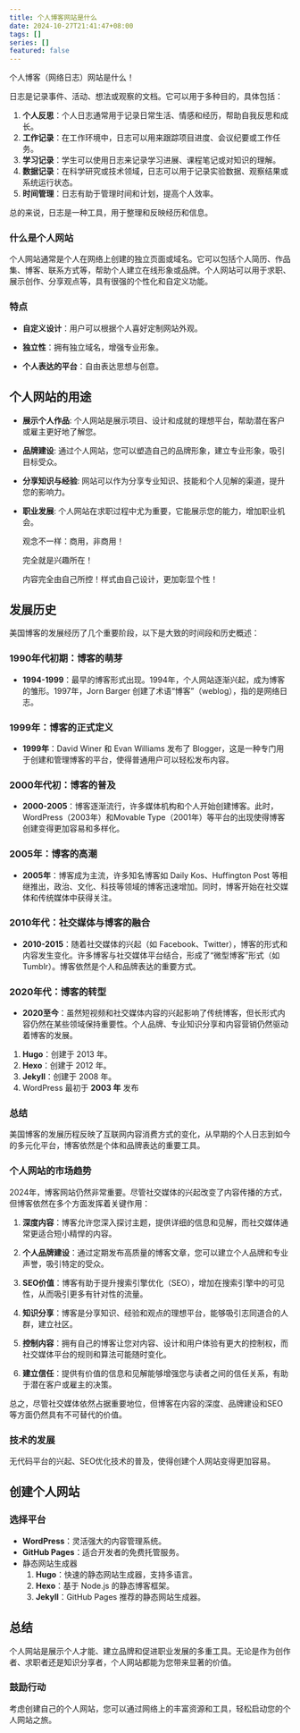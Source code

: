 ```yaml
---
title: 个人博客网站是什么
date: 2024-10-27T21:41:47+08:00
tags: []
series: []
featured: false
---
```

个人博客（网络日志）网站是什么！

日志是记录事件、活动、想法或观察的文档。它可以用于多种目的，具体包括：

1. **个人反思**：个人日志通常用于记录日常生活、情感和经历，帮助自我反思和成长。
2. **工作记录**：在工作环境中，日志可以用来跟踪项目进度、会议纪要或工作任务。
3. **学习记录**：学生可以使用日志来记录学习进展、课程笔记或对知识的理解。
4. **数据记录**：在科学研究或技术领域，日志可以用于记录实验数据、观察结果或系统运行状态。
5. **时间管理**：日志有助于管理时间和计划，提高个人效率。

总的来说，日志是一种工具，用于整理和反映经历和信息。

<!--more-->

### 什么是个人网站

个人网站通常是个人在网络上创建的独立页面或域名。它可以包括个人简历、作品集、博客、联系方式等，帮助个人建立在线形象或品牌。个人网站可以用于求职、展示创作、分享观点等，具有很强的个性化和自定义功能。

### 特点

- **自定义设计**：用户可以根据个人喜好定制网站外观。

- **独立性**：拥有独立域名，增强专业形象。

- **个人表达的平台**：自由表达思想与创意。

  

## 个人网站的用途

- **展示个人作品**:  个人网站是展示项目、设计和成就的理想平台，帮助潜在客户或雇主更好地了解您。

- **品牌建设**:  通过个人网站，您可以塑造自己的品牌形象，建立专业形象，吸引目标受众。

- **分享知识与经验**:  网站可以作为分享专业知识、技能和个人见解的渠道，提升您的影响力。

- **职业发展**:  个人网站在求职过程中尤为重要，它能展示您的能力，增加职业机会。

  

  观念不一样：商用，非商用！

  完全就是兴趣所在！

  内容完全由自己所控！样式由自己设计，更加彰显个性！

  

## 发展历史

美国博客的发展经历了几个重要阶段，以下是大致的时间段和历史概述：

### 1990年代初期：博客的萌芽

- **1994-1999**：最早的博客形式出现。1994年，个人网站逐渐兴起，成为博客的雏形。1997年，Jorn Barger 创建了术语“博客”（weblog），指的是网络日志。

### 1999年：博客的正式定义

- **1999年**：David Winer 和 Evan Williams 发布了 Blogger，这是一种专门用于创建和管理博客的平台，使得普通用户可以轻松发布内容。

### 2000年代初：博客的普及

- **2000-2005**：博客逐渐流行，许多媒体机构和个人开始创建博客。此时，WordPress（2003年）和Movable Type（2001年）等平台的出现使得博客创建变得更加容易和多样化。

### 2005年：博客的高潮

- **2005年**：博客成为主流，许多知名博客如 Daily Kos、Huffington Post 等相继推出，政治、文化、科技等领域的博客迅速增加。同时，博客开始在社交媒体和传统媒体中获得关注。

### 2010年代：社交媒体与博客的融合

- **2010-2015**：随着社交媒体的兴起（如 Facebook、Twitter），博客的形式和内容发生变化。许多博客与社交媒体平台结合，形成了“微型博客”形式（如 Tumblr）。博客依然是个人和品牌表达的重要方式。

### 2020年代：博客的转型

- **2020至今**：虽然短视频和社交媒体内容的兴起影响了传统博客，但长形式内容仍然在某些领域保持重要性。个人品牌、专业知识分享和内容营销仍然驱动着博客的发展。



1. **Hugo**：创建于 2013 年。
2. **Hexo**：创建于 2012 年。
3. **Jekyll**：创建于 2008 年。
4. WordPress 最初于 **2003 年** 发布

### 总结

美国博客的发展历程反映了互联网内容消费方式的变化，从早期的个人日志到如今的多元化平台，博客依然是个体和品牌表达的重要工具。



### 个人网站的市场趋势

2024年，博客网站仍然非常重要。尽管社交媒体的兴起改变了内容传播的方式，但博客依然在多个方面发挥着关键作用：

1. **深度内容**：博客允许您深入探讨主题，提供详细的信息和见解，而社交媒体通常更适合短小精悍的内容。

2. **个人品牌建设**：通过定期发布高质量的博客文章，您可以建立个人品牌和专业声誉，吸引特定的受众。

3. **SEO价值**：博客有助于提升搜索引擎优化（SEO），增加在搜索引擎中的可见性，从而吸引更多有针对性的流量。

   

4. **知识分享**：博客是分享知识、经验和观点的理想平台，能够吸引志同道合的人群，建立社区。

5. **控制内容**：拥有自己的博客让您对内容、设计和用户体验有更大的控制权，而社交媒体平台的规则和算法可能随时变化。

   

6. **建立信任**：提供有价值的信息和见解能够增强您与读者之间的信任关系，有助于潜在客户或雇主的决策。

总之，尽管社交媒体依然占据重要地位，但博客在内容的深度、品牌建设和SEO等方面仍然具有不可替代的价值。

### 技术的发展

无代码平台的兴起、SEO优化技术的普及，使得创建个人网站变得更加容易。

## 创建个人网站

### 选择平台

- **WordPress**：灵活强大的内容管理系统。
- **GitHub Pages**：适合开发者的免费托管服务。
- 静态网站生成器
  1. **Hugo**：快速的静态网站生成器，支持多语言。
  2. **Hexo**：基于 Node.js 的静态博客框架。
  3. **Jekyll**：GitHub Pages 推荐的静态网站生成器。





## 总结

个人网站是展示个人才能、建立品牌和促进职业发展的多重工具。无论是作为创作者、求职者还是知识分享者，个人网站都能为您带来显著的价值。

### 鼓励行动

考虑创建自己的个人网站，您可以通过网络上的丰富资源和工具，轻松启动您的个人网站之旅。
